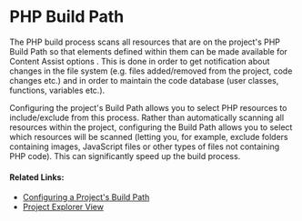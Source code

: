 # PHP Build Path

<!--context:build_paths-->

The PHP build process scans all resources that are on the project's PHP Build Path so that elements defined within them can be made available for Content Assist options . This is done in order to get notification about changes in the file system (e.g. files added/removed from the project, code changes etc.) and in order to maintain the code database (user classes, functions, variables etc.).

Configuring the project's Build Path allows you to select PHP resources to include/exclude from this process. Rather than automatically scanning all resources within the project, configuring the Build Path allows you to select which resources will be scanned (letting you, for example, exclude folders containing images, JavaScript files or other types of files not containing PHP code). This can significantly speed up the build process.

<!--links-start-->

#### Related Links:

 * [Configuring a Project's Build Path](../024-tasks/176-configuring_build_paths.md)
 * [Project Explorer View](../032-reference/008-php_perspectives_and_views/008-php_perspective_views/008-php_explorer_view.md)

<!--links-end-->
